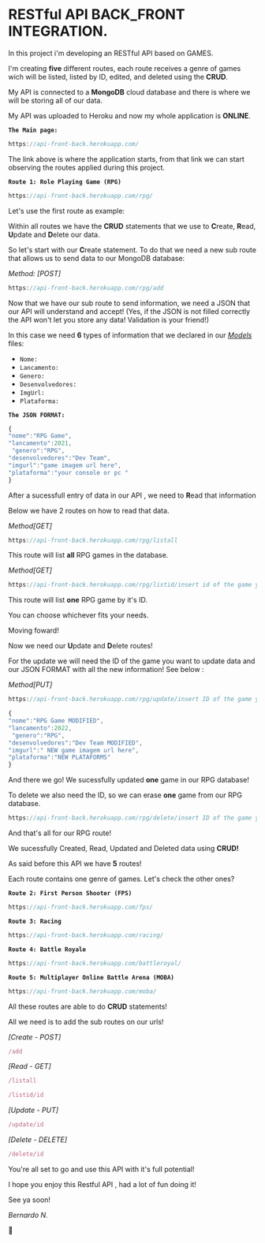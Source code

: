 # RESTful API BACK_FRONT INTEGRATION.

In this project i'm developing an RESTful API based on GAMES.

I'm creating  **five** different routes, each route receives a genre of games wich will be listed, listed by ID, edited, and deleted using the **CRUD**.

My API is connected to a **MongoDB** cloud database and there is where we will be storing all of our data.

My API was uploaded to Heroku and now my whole application is **ONLINE**.

**`The Main page:`**

```javascript
https://api-front-back.herokuapp.com/
```

The link above is where the application starts, from that link we can start observing the routes applied during this project.

**`Route 1: Role Playing Game (RPG)`**

```javascript
https://api-front-back.herokuapp.com/rpg/
```

Let's use the first route as example:

Within all routes we have the **CRUD** statements that we use to **C**reate, **R**ead, **U**pdate and **D**elete our data.

So let's start with our **C**reate statement. To do that we need a new sub route that allows us to send data to our MongoDB database:

*Method: [POST]*

```javascript
https://api-front-back.herokuapp.com/rpg/add
```

Now that we have our sub route to send information, we need a JSON that our API will understand and accept! (Yes, if the JSON is not filled correctly the API won't let you store any data!  Validation is your friend!)

In this case we need **6** types of information that we declared in our <u>*Models*</u> files:

- `Nome:`
- `Lancamento:`
- `Genero:`
- `Desenvolvedores:`
- `ImgUrl:`
- `Plataforma:`

**`The JSON FORMAT:`**

```javascript
{
"nome":"RPG Game",
"lancamento":2021,
 "genero":"RPG",
"desenvolvedores":"Dev Team",
"imgurl":"game imagem url here",
"plataforma":"your console or pc "
}
```

After a sucessfull entry of data in our API , we need to **R**ead that information

Below we have 2 routes on how to read that data.

*Method[GET]*

```javascript
https://api-front-back.herokuapp.com/rpg/listall
```

This route will list **all** RPG games in the database.

*Method[GET]*

```javascript
https://api-front-back.herokuapp.com/rpg/listid/insert id of the game you want to explore
```

This route will list **one** RPG game by it's ID.

You can choose whichever fits your needs.



Moving foward!

Now we need our **U**pdate and **D**elete routes!

For the update we will need the ID of the game you want to update data and our JSON FORMAT with all the new information!  See below :

*Method[PUT]*

```javascript
https://api-front-back.herokuapp.com/rpg/update/insert ID of the game you want to modify
```

```javascript
{
"nome":"RPG Game MODIFIED",
"lancamento":2022,
 "genero":"RPG",
"desenvolvedores":"Dev Team MODIFIED",
"imgurl":" NEW game imagem url here",
"plataforma":"NEW PLATAFORMS"
}
```

And there we go! We sucessfully updated **one** game in our RPG database!

To delete we also need the ID, so we can erase **one** game from our RPG database.

```javascript
https://api-front-back.herokuapp.com/rpg/delete/insert ID of the game you want to delete
```

And that's all for our RPG route!

We sucessfully Created, Read, Updated and Deleted data using **CRUD!**



As said before this API we have **5** routes!

Each route contains one genre of games. Let's check the other ones?

**`Route 2: First Person Shooter (FPS)`** 

```javascript
https://api-front-back.herokuapp.com/fps/
```

**`Route 3: Racing`** 

```javascript
https://api-front-back.herokuapp.com/racing/
```

**`Route 4: Battle Royale`** 

```javascript
https://api-front-back.herokuapp.com/battleroyal/
```

**`Route 5: Multiplayer Online Battle Arena (MOBA)`** 

```javascript
https://api-front-back.herokuapp.com/moba/
```

All these routes are able to do **CRUD** statements!

All we need is to add  the sub routes on our urls!

*[Create - POST]*

```javascript
/add
```

*[Read - GET]*

```javascript
/listall
```

```javascript
/listid/id
```

*[Update - PUT]*

```javascript
/update/id
```

*[Delete - DELETE]*

```javascript
/delete/id
```

You're all set to go and use this API with it's full potential!

I hope you enjoy this  Restful API , had a lot of fun doing it!

See ya soon!



*Bernardo N.* 

🚀